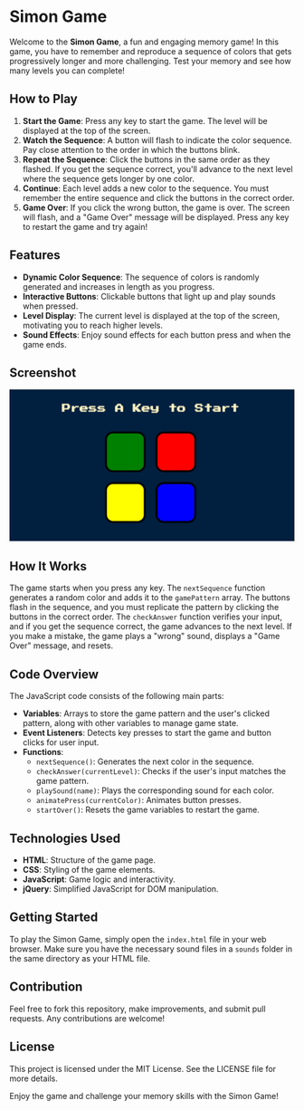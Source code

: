 <!DOCTYPE html>
<html lang="en">
<head>
    <meta charset="UTF-8">
    <meta name="viewport" content="width=device-width, initial-scale=1.0">
    
</head>
<body>

<h1>Simon Game</h1>

<p>Welcome to the <strong>Simon Game</strong>, a fun and engaging memory game! In this game, you have to remember and reproduce a sequence of colors that gets progressively longer and more challenging. Test your memory and see how many levels you can complete!</p>

<h2>How to Play</h2>
<ol>
    <li><strong>Start the Game</strong>: Press any key to start the game. The level will be displayed at the top of the screen.</li>
    <li><strong>Watch the Sequence</strong>: A button will flash to indicate the color sequence. Pay close attention to the order in which the buttons blink.</li>
    <li><strong>Repeat the Sequence</strong>: Click the buttons in the same order as they flashed. If you get the sequence correct, you'll advance to the next level where the sequence gets longer by one color.</li>
    <li><strong>Continue</strong>: Each level adds a new color to the sequence. You must remember the entire sequence and click the buttons in the correct order.</li>
    <li><strong>Game Over</strong>: If you click the wrong button, the game is over. The screen will flash, and a "Game Over" message will be displayed. Press any key to restart the game and try again!</li>
</ol>

<h2>Features</h2>
<ul>
    <li><strong>Dynamic Color Sequence</strong>: The sequence of colors is randomly generated and increases in length as you progress.</li>
    <li><strong>Interactive Buttons</strong>: Clickable buttons that light up and play sounds when pressed.</li>
    <li><strong>Level Display</strong>: The current level is displayed at the top of the screen, motivating you to reach higher levels.</li>
    <li><strong>Sound Effects</strong>: Enjoy sound effects for each button press and when the game ends.</li>
</ul>

<h2>Screenshot</h2>
<p><img src="https://github.com/itzdiv/Simon-Game/blob/main/render_images/image.png" alt="Game Screenshot"></p>


<h2>How It Works</h2>
<p>The game starts when you press any key. The <code>nextSequence</code> function generates a random color and adds it to the <code>gamePattern</code> array. The buttons flash in the sequence, and you must replicate the pattern by clicking the buttons in the correct order. The <code>checkAnswer</code> function verifies your input, and if you get the sequence correct, the game advances to the next level. If you make a mistake, the game plays a "wrong" sound, displays a "Game Over" message, and resets.</p>

<h2>Code Overview</h2>
<p>The JavaScript code consists of the following main parts:</p>
<ul>
    <li><strong>Variables</strong>: Arrays to store the game pattern and the user's clicked pattern, along with other variables to manage game state.</li>
    <li><strong>Event Listeners</strong>: Detects key presses to start the game and button clicks for user input.</li>
    <li><strong>Functions</strong>:
        <ul>
            <li><code>nextSequence()</code>: Generates the next color in the sequence.</li>
            <li><code>checkAnswer(currentLevel)</code>: Checks if the user's input matches the game pattern.</li>
            <li><code>playSound(name)</code>: Plays the corresponding sound for each color.</li>
            <li><code>animatePress(currentColor)</code>: Animates button presses.</li>
            <li><code>startOver()</code>: Resets the game variables to restart the game.</li>
        </ul>
    </li>
</ul>

<h2>Technologies Used</h2>
<ul>
    <li><strong>HTML</strong>: Structure of the game page.</li>
    <li><strong>CSS</strong>: Styling of the game elements.</li>
    <li><strong>JavaScript</strong>: Game logic and interactivity.</li>
    <li><strong>jQuery</strong>: Simplified JavaScript for DOM manipulation.</li>
</ul>

<h2>Getting Started</h2>
<p>To play the Simon Game, simply open the <code>index.html</code> file in your web browser. Make sure you have the necessary sound files in a <code>sounds</code> folder in the same directory as your HTML file.</p>

<h2>Contribution</h2>
<p>Feel free to fork this repository, make improvements, and submit pull requests. Any contributions are welcome!</p>

<h2>License</h2>
<p>This project is licensed under the MIT License. See the LICENSE file for more details.</p>

<p>Enjoy the game and challenge your memory skills with the Simon Game!</p>

</body>
</html>
